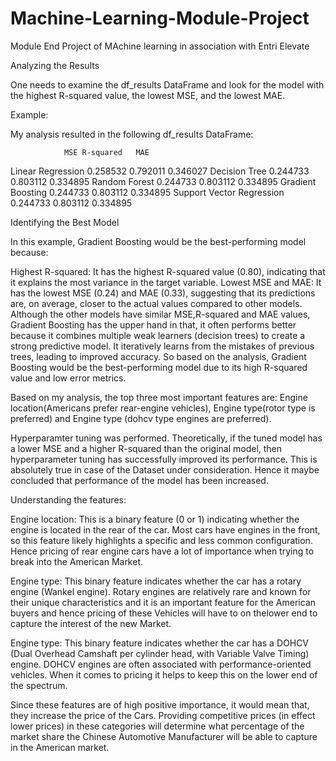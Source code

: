 # Machine-Learning-Module-Project
Module End Project of MAchine learning in association with Entri Elevate


Analyzing the Results

One needs to examine the df_results DataFrame and look for the model with the highest R-squared value, the lowest MSE, and the lowest MAE.

Example:

My analysis resulted in the following df_results DataFrame:

				MSE	R-squared	MAE
Linear Regression		0.258532	0.792011	0.346027
Decision Tree			0.244733	0.803112	0.334895
Random Forest			0.244733	0.803112	0.334895
Gradient Boosting		0.244733	0.803112	0.334895
Support Vector Regression	0.244733	0.803112	0.334895


Identifying the Best Model

In this example, Gradient Boosting would be the best-performing model because:

Highest R-squared: It has the highest R-squared value (0.80), indicating that it explains the most variance in the target variable.
Lowest MSE and MAE: It has the lowest MSE (0.24) and MAE (0.33), suggesting that its predictions are, on average, closer to the actual values compared to other models.
Although the other models have similar MSE,R-squared and MAE values, Gradient Boosting has the upper hand in that, it often performs better because it combines multiple weak learners (decision trees) to create a strong predictive model. It iteratively learns from the mistakes of previous trees, leading to improved accuracy.
So based on the analysis, Gradient Boosting would be the best-performing model due to its high R-squared value and low error metrics.

Based on my analysis, the top three most important features are: Engine location(Americans prefer rear-engine vehicles), Engine type(rotor type is preferred) and Engine type (dohcv type engines are preferred).

Hyperparamter tuning was performed. Theoretically, if the tuned model has a lower MSE and a higher R-squared than the original model, then hyperparameter tuning has successfully improved its performance. This is absolutely true in case of the Dataset under consideration. Hence it maybe concluded that performance of the model has been increased.

Understanding the features:

Engine location: This is a binary feature (0 or 1) indicating whether the engine is located in the rear of the car. Most cars have engines in the front, so this feature likely highlights a specific and less common configuration. Hence pricing of rear engine cars have a lot of importance when trying to break into the American Market.

Engine type: This binary feature indicates whether the car has a rotary engine (Wankel engine). Rotary engines are relatively rare and known for their unique characteristics and it is an important feature for the American buyers and hence pricing of these Vehicles will have to on thelower end to capture the interest of the new Market.

Engine type: This binary feature indicates whether the car has a DOHCV (Dual Overhead Camshaft per cylinder head, with Variable Valve Timing) engine. DOHCV engines are often associated with performance-oriented vehicles. When it comes to pricing it helps to keep this on the lower end of the spectrum.

Since these features are of high positive importance, it would mean that, they increase the price of the Cars. Providing competitive prices (in effect lower prices) in these categories will determine what percentage of the market share the Chinese Automotive Manufacturer will be able to capture in the American market.
